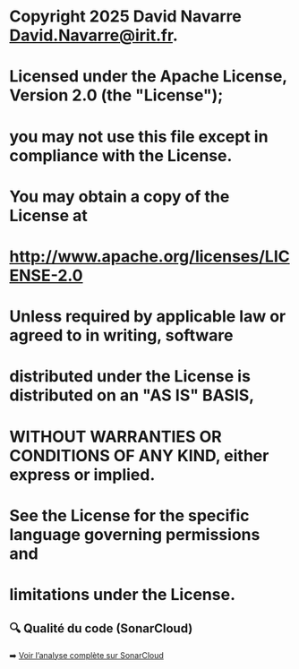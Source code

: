 # Copyright 2025 David Navarre <David.Navarre@irit.fr>.
#
# Licensed under the Apache License, Version 2.0 (the "License");
# you may not use this file except in compliance with the License.
# You may obtain a copy of the License at
# 
#      http://www.apache.org/licenses/LICENSE-2.0
# 
# Unless required by applicable law or agreed to in writing, software
# distributed under the License is distributed on an "AS IS" BASIS,
# WITHOUT WARRANTIES OR CONDITIONS OF ANY KIND, either express or implied.
# See the License for the specific language governing permissions and
# limitations under the License.
## 🔍 Qualité du code (SonarCloud)

➡️ [Voir l’analyse complète sur SonarCloud](https://sonarcloud.io/project/branches_list?id=yassine07K_sharePortfolio---VSCode)

